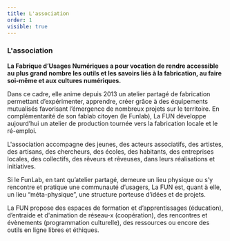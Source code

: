 ```yaml
---
title: L'association
order: 1
visible: true
---
```

### L'association

**La Fabrique d’Usages Numériques a pour vocation de rendre accessible au plus grand nombre les outils et les savoirs liés à la fabrication, au faire soi-même et aux cultures numériques.** 

Dans ce cadre, elle anime depuis 2013 un atelier partagé de fabrication permettant d’expérimenter, apprendre, créer grâce à des équipements mutualisés favorisant l’émergence de nombreux projets sur le territoire. En complémentarité de son fablab citoyen (le Funlab), La FUN développe aujourd’hui un atelier de production tournée vers la fabrication locale et le ré-emploi.

L'association accompagne des jeunes, des acteurs associatifs, des artistes, des artisans, des chercheurs, des écoles, des habitants, des entreprises locales, des collectifs, des rêveurs et rêveuses, dans leurs réalisations et initiatives.

Si le FunLab, en tant qu’atelier partagé, demeure un lieu physique ou s’y rencontre et pratique une communauté d’usagers, La FUN est, quant à elle, un lieu “méta-physique”, une structure porteuse d’idées et de projets.

La FUN propose des espaces de formation et d’apprentissages (éducation), d’entraide et d'animation de réseau-x (coopération), des rencontres et évènements (programmation culturelle), des ressources ou encore des outils en ligne libres et éthiques.